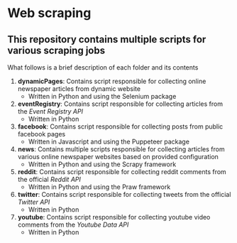# Web scraping
## This repository contains multiple scripts for various scraping jobs
What follows is a brief description of each folder and its contents
1. **dynamicPages**: Contains script responsible for collecting online newspaper articles from dynamic website
    - Written in Python and using the Selenium package
2. **eventRegistry**: Contains script responsible for collecting articles from the *Event Registry API*
    - Written in Python
3. **facebook**: Contains script responsible for collecting posts from public facebook pages
    - Written in Javascript and using the Puppeteer package
4. **news**: Contains multiple scripts responsible for collecting articles from various online newspaper websites based on provided configuration
    - Written in Python and using the Scrapy framework
5. **reddit**: Contains script responsible for collecting reddit comments from the official *Reddit API*
    - Written in Python and using the Praw framework
6. **twitter**: Contains script responsible for collecting tweets from the official *Twitter API*
    - Written in Python
7. **youtube**: Contains script responsible for collecting youtube video comments from the *Youtube Data API*
    - Written in Python
